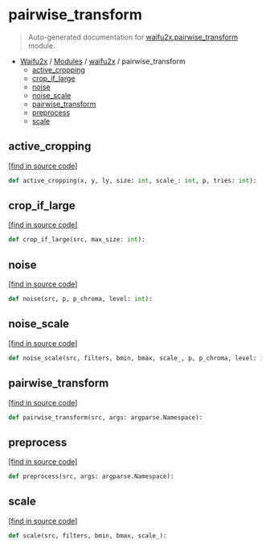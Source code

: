 # pairwise_transform

> Auto-generated documentation for [waifu2x.pairwise_transform](../../waifu2x/pairwise_transform.py) module.

- [Waifu2x](../README.md#waifu2x-index) / [Modules](../README.md#waifu2x-modules) / [waifu2x](index.md#waifu2x) / pairwise_transform
    - [active_cropping](#active_cropping)
    - [crop_if_large](#crop_if_large)
    - [noise](#noise)
    - [noise_scale](#noise_scale)
    - [pairwise_transform](#pairwise_transform)
    - [preprocess](#preprocess)
    - [scale](#scale)

## active_cropping

[[find in source code]](../../waifu2x/pairwise_transform.py#L94)

```python
def active_cropping(x, y, ly, size: int, scale_: int, p, tries: int):
```

## crop_if_large

[[find in source code]](../../waifu2x/pairwise_transform.py#L75)

```python
def crop_if_large(src, max_size: int):
```

## noise

[[find in source code]](../../waifu2x/pairwise_transform.py#L40)

```python
def noise(src, p, p_chroma, level: int):
```

## noise_scale

[[find in source code]](../../waifu2x/pairwise_transform.py#L61)

```python
def noise_scale(src, filters, bmin, bmax, scale_, p, p_chroma, level: int):
```

## pairwise_transform

[[find in source code]](../../waifu2x/pairwise_transform.py#L126)

```python
def pairwise_transform(src, args: argparse.Namespace):
```

## preprocess

[[find in source code]](../../waifu2x/pairwise_transform.py#L84)

```python
def preprocess(src, args: argparse.Namespace):
```

## scale

[[find in source code]](../../waifu2x/pairwise_transform.py#L49)

```python
def scale(src, filters, bmin, bmax, scale_):
```
